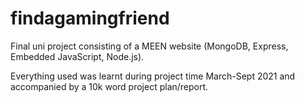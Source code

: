 # findagamingfriend

Final uni project consisting of a MEEN website (MongoDB, Express, Embedded JavaScript, Node.js). 

Everything used was learnt during project time March-Sept 2021 and accompanied by a 10k word project plan/report.
